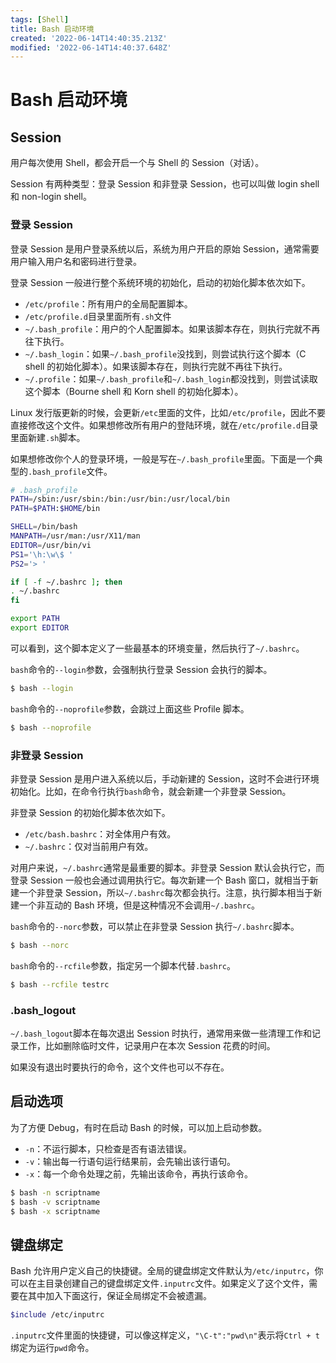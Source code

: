 ```yaml
---
tags: [Shell]
title: Bash 启动环境
created: '2022-06-14T14:40:35.213Z'
modified: '2022-06-14T14:40:37.648Z'
---
```


# Bash 启动环境

## Session

用户每次使用 Shell，都会开启一个与 Shell 的 Session（对话）。

Session 有两种类型：登录 Session 和非登录 Session，也可以叫做 login shell 和 non-login shell。

### 登录 Session

登录 Session 是用户登录系统以后，系统为用户开启的原始 Session，通常需要用户输入用户名和密码进行登录。

登录 Session 一般进行整个系统环境的初始化，启动的初始化脚本依次如下。

- `/etc/profile`：所有用户的全局配置脚本。
- `/etc/profile.d`目录里面所有`.sh`文件
- `~/.bash_profile`：用户的个人配置脚本。如果该脚本存在，则执行完就不再往下执行。
- `~/.bash_login`：如果`~/.bash_profile`没找到，则尝试执行这个脚本（C shell 的初始化脚本）。如果该脚本存在，则执行完就不再往下执行。
- `~/.profile`：如果`~/.bash_profile`和`~/.bash_login`都没找到，则尝试读取这个脚本（Bourne shell 和 Korn shell 的初始化脚本）。

Linux 发行版更新的时候，会更新`/etc`里面的文件，比如`/etc/profile`，因此不要直接修改这个文件。如果想修改所有用户的登陆环境，就在`/etc/profile.d`目录里面新建`.sh`脚本。

如果想修改你个人的登录环境，一般是写在`~/.bash_profile`里面。下面是一个典型的`.bash_profile`文件。

```bash
# .bash_profile
PATH=/sbin:/usr/sbin:/bin:/usr/bin:/usr/local/bin
PATH=$PATH:$HOME/bin

SHELL=/bin/bash
MANPATH=/usr/man:/usr/X11/man
EDITOR=/usr/bin/vi
PS1='\h:\w\$ '
PS2='> '

if [ -f ~/.bashrc ]; then
. ~/.bashrc
fi

export PATH
export EDITOR
```

可以看到，这个脚本定义了一些最基本的环境变量，然后执行了`~/.bashrc`。

`bash`命令的`--login`参数，会强制执行登录 Session 会执行的脚本。

```bash
$ bash --login
```

`bash`命令的`--noprofile`参数，会跳过上面这些 Profile 脚本。

```bash
$ bash --noprofile
```

### 非登录 Session

非登录 Session 是用户进入系统以后，手动新建的 Session，这时不会进行环境初始化。比如，在命令行执行`bash`命令，就会新建一个非登录 Session。

非登录 Session 的初始化脚本依次如下。

- `/etc/bash.bashrc`：对全体用户有效。
- `~/.bashrc`：仅对当前用户有效。

对用户来说，`~/.bashrc`通常是最重要的脚本。非登录 Session 默认会执行它，而登录 Session 一般也会通过调用执行它。每次新建一个 Bash 窗口，就相当于新建一个非登录 Session，所以`~/.bashrc`每次都会执行。注意，执行脚本相当于新建一个非互动的 Bash 环境，但是这种情况不会调用`~/.bashrc`。

`bash`命令的`--norc`参数，可以禁止在非登录 Session 执行`~/.bashrc`脚本。

```bash
$ bash --norc
```

`bash`命令的`--rcfile`参数，指定另一个脚本代替`.bashrc`。

```bash
$ bash --rcfile testrc
```

### .bash_logout

`~/.bash_logout`脚本在每次退出 Session 时执行，通常用来做一些清理工作和记录工作，比如删除临时文件，记录用户在本次 Session 花费的时间。

如果没有退出时要执行的命令，这个文件也可以不存在。

## 启动选项

为了方便 Debug，有时在启动 Bash 的时候，可以加上启动参数。

- `-n`：不运行脚本，只检查是否有语法错误。
- `-v`：输出每一行语句运行结果前，会先输出该行语句。
- `-x`：每一个命令处理之前，先输出该命令，再执行该命令。

```bash
$ bash -n scriptname
$ bash -v scriptname
$ bash -x scriptname
```

## 键盘绑定

Bash 允许用户定义自己的快捷键。全局的键盘绑定文件默认为`/etc/inputrc`，你可以在主目录创建自己的键盘绑定文件`.inputrc`文件。如果定义了这个文件，需要在其中加入下面这行，保证全局绑定不会被遗漏。

```bash
$include /etc/inputrc
```

`.inputrc`文件里面的快捷键，可以像这样定义，`"\C-t":"pwd\n"`表示将`Ctrl + t`绑定为运行`pwd`命令。

